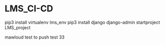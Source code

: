 # LMS_CI-CD
pip3 install virtualenv lms_env
pip3 install django
django-admin startproject LMS_project


mawloud test to push 
test 33